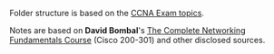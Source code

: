 Folder structure is based on the [CCNA Exam topics](https://learningnetwork.cisco.com/s/ccna-exam-topics).

Notes are based on **David Bombal**'s [The Complete Networking Fundamentals Course](udemy.com/course/complete-networking-fundamentals-course-ccna-start/) (Cisco 200-301) and other disclosed sources.
